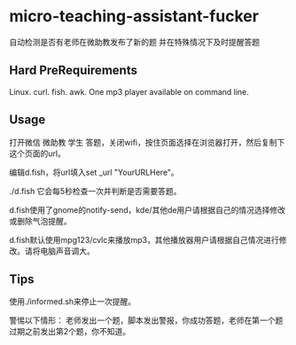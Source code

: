 # micro-teaching-assistant-fucker
自动检测是否有老师在微助教发布了新的题 并在特殊情况下及时提醒答题

## Hard PreRequirements

Linux. curl. fish. awk. One mp3 player available on command line.

## Usage

打开微信 微助教 学生 答题，关闭wifi，按住页面选择在浏览器打开，然后复制下这个页面的url。

编辑d.fish，将url填入set \_url "YourURLHere"。

./d.fish 它会每5秒检查一次并判断是否需要答题。

d.fish使用了gnome的notify-send，kde/其他de用户请根据自己的情况选择修改或删除气泡提醒。

d.fish默认使用mpg123/cvlc来播放mp3，其他播放器用户请根据自己情况进行修改。请将电脑声音调大。

## Tips

使用./informed.sh来停止一次提醒。

警惕以下情形： 老师发出一个题，脚本发出警报，你成功答题，老师在第一个题过期之前发出第2个题，你不知道。
